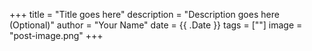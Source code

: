 +++
title = "Title goes here"
description = "Description goes here (Optional)"
author = "Your Name"
date = {{ .Date }}
tags = [""]
image = "post-image.png"
+++
